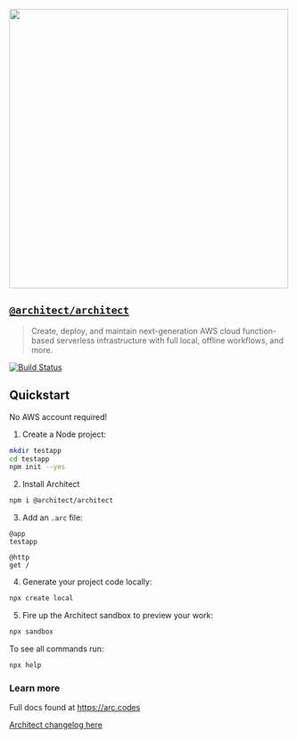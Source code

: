 [<img src="https://s3-us-west-2.amazonaws.com/arc.codes/architect-logo-500b@2x.png" width=500>](https://www.npmjs.com/package/@architect/architect)

## [`@architect/architect`](https://www.npmjs.com/package/@architect/architect)

> Create, deploy, and maintain next-generation AWS cloud function-based serverless infrastructure with full local, offline workflows, and more.

[![Build Status](https://travis-ci.com/arc-repos/architect.svg?branch=master)](https://travis-ci.com/arc-repos/architect)

## Quickstart
No AWS account required!

1. Create a Node project:

```bash
mkdir testapp
cd testapp
npm init --yes
```

2. Install Architect

```bash
npm i @architect/architect
```

3. Add an `.arc` file:

```arc
@app
testapp

@http
get /
```

4. Generate your project code locally:

```bash
npx create local
```

5. Fire up the Architect sandbox to preview your work:

```bash
npx sandbox
```

To see all commands run:

```bash
npx help
```

### Learn more

Full docs found at https://arc.codes

[Architect changelog here](./changelog.md)
